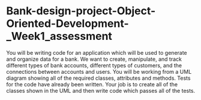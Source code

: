 # Bank-design-project-Object-Oriented-Development-_Week1_assessment
You will be writing code for an application which will be used to generate and organize data for a bank. We want to create, manipulate, and track different types of bank accounts, different types of customers, and the connections between accounts and users.  You will be working from a UML diagram showing all of the required classes, attributes and methods. Tests for the code have already been written. Your job is to create all of the classes shown in the UML and then write code which passes all of the tests.
